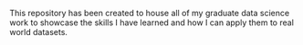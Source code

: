 This repository has been created to house all of my graduate data science work to showcase the skills I have learned and how I can apply them to real world datasets.
